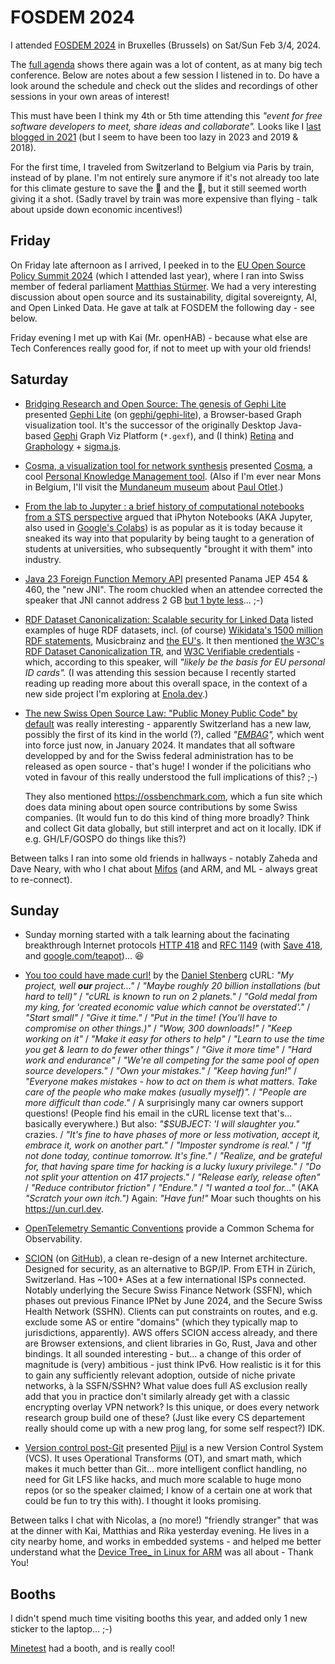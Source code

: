 # FOSDEM 2024

I attended [FOSDEM 2024](https://fosdem.org/2024/) in Bruxelles (Brussels) on Sat/Sun Feb 3/4, 2024.

The [full agenda](https://fosdem.org/2021/schedule/) shows there again was a lot of content, as at many big tech conference. Below are notes about a few session I listened in to. Do have a look around the schedule and check out the slides and recordings of other sessions in your own areas of interest!

This must have been I think my 4th or 5th time attending this _"event for free software developers to meet, share ideas and collaborate"._
Looks like I [last blogged in 2021](FOSDEM-2021.md) (but I seem to have been too lazy in 2023 and 2019 & 2018).

For the first time, I traveled from Switzerland to Belgium via Paris by train, instead of by plane.
I'm not entirely sure anymore if it's not already too late for this climate gesture to save the 🐧 and the 🐢, but it still seemed worth giving it a shot.
(Sadly travel by train was more expensive than flying - talk about upside down economic incentives!)

## Friday

On Friday late afternoon as I arrived, I peeked in to the [EU Open Source Policy Summit 2024](https://summit.openforumeurope.org) (which I attended last year),
where I ran into Swiss member of federal parliament [Matthias Stürmer](https://www.google.com/search?gs_ssp=eJzj4tVP1zc0zDBMKUixNIs3YPQSzE0sKcnITCxWKC45vKcoN7UIALgEDAE&q=matthias+st%C3%BCrmer&oq=matthias+st%C3%BCrmer&gs_lcrp=EgZjaHJvbWUqBwgBEC4YgAQyCggAEAAY4wIYgAQyBwgBEC4YgAQyBggCEAAYHjIGCAMQABgeMgYIBBAAGB4yBggFEAAYHjIGCAYQABgeMgYIBxAAGB4yCAgIEAAYBRgeMgYICRAAGB7SAQg1MTc0ajBqN6gCALACAA&sourceid=chrome&ie=UTF-8&si=AKbGX_p4pyeyr1FGV3SWZkER8f4E6kGHgT4D1VdN1tYTxAlPK7_jEoIpRlHbY0TgEMXW0WV1-tEjeO5Ie0MJ4HB_B7AsQtM1p6ecioy8232E9UNIRJ7Pop4%3D&ictx=1&ved=2ahUKEwiOo42hhI2EAxWQhf0HHeHACY8QyNoBKAB6BAgaEAA).
We had a very interesting discussion about open source and its sustainability, digital sovereignty, AI, and Open Linked Data. He gave at talk at FOSDEM the following day - see below.

Friday evening I met up with Kai (Mr. openHAB) - because what else are Tech Conferences really good for, if not to meet up with your old friends!

## Saturday

* [Bridging Research and Open Source: The genesis of Gephi Lite](https://fosdem.org/2024/schedule/event/fosdem-2024-3253-bridging-research-and-open-source-the-genesis-of-gephi-lite/) presented [Gephi Lite](https://gephi.org/gephi-lite/) (on [gephi/gephi-lite](https://github.com/gephi/gephi-lite)), a Browser-based Graph visualization tool. It's the successor of the originally Desktop Java-based [Gephi](https://gephi.org) Graph Viz Platform  (`*.gexf`), and (I think) [Retina](https://ouestware.gitlab.io/retina/) and [Graphology](https://graphology.github.io) + [sigma.js](https://www.sigmajs.org).

* [Cosma, a visualization tool for network synthesis](https://fosdem.org/2024/schedule/event/fosdem-2024-3394-cosma-a-visualization-tool-for-network-synthesis/) presented [Cosma](https://cosma.arthurperret.fr), a cool [Personal Knowledge Management tool](https://docs.enola.dev/concepts/other/#personal). (Also if I'm ever near Mons in Belgium, I'll visit the [Mundaneum museum](http://www.mundaneum.org) about [Paul Otlet](https://www.google.com/search?gs_ssp=eJzj4tTP1TcwNTKpSDJg9OIqSCzNUcgvyUktAQBLdwcD&q=paul+otlet&oq=paul+otl&gs_lcrp=EgZjaHJvbWUqBwgBEC4YgAQyBggAEEUYOTIHCAEQLhiABDIHCAIQABiABDIHCAMQABiABDIHCAQQABiABDIICAUQABgWGB4yCAgGEAAYFhgeMggIBxAAGBYYHjIICAgQABgWGB7SAQgzMzUyajBqN6gCALACAA&sourceid=chrome&ie=UTF-8).)

* [From the lab to Jupyter : a brief history of computational notebooks from a STS perspective](https://fosdem.org/2024/schedule/event/fosdem-2024-3190-from-the-lab-to-jupyter-a-brief-history-of-computational-notebooks-from-a-sts-perspective/) argued that iPhyton Notebooks (AKA Jupyter, also used in [Google's Colabs](https://https://colab.google/)) is as popular as it is today because it sneaked its way into that popularity by being taught to a generation of students at universities, who subsequently "brought it with them" into industry.

* [Java 23 Foreign Function Memory API](https://fosdem.org/2024/schedule/event/fosdem-2024-1714-foreign-function-memory-api/) presented Panama JEP 454 & 460, the "new JNI". The room chuckled when an attendee corrected the speaker that JNI cannot address 2 GB [but 1 byte less](https://xkcd.com/2248/)... ;-)

* [RDF Dataset Canonicalization: Scalable security for Linked Data](https://fosdem.org/2024/schedule/event/fosdem-2024-2719-rdf-dataset-canonicalization-scalable-security-for-linked-data/) listed examples of huge RDF datasets, incl. (of course) [Wikidata's 1500 million RDF statements](https://www.wikidata.org), Musicbrainz and [the EU's](https://data.europe.eu). It then mentioned [the W3C's RDF Dataset Canonicalization TR](https://www.w3.org/TR/rdf-canon/), and [W3C Verifiable credentials](https://en.wikipedia.org/wiki/Verifiable_credentials) - which, according to this speaker, will _"likely be the basis for EU personal ID cards"._ (I was attending this session because I recently started reading up reading more about this overall space, in the context of a new side project I'm exploring at [Enola.dev](https://docs.enola.dev).)

* [The new Swiss Open Source Law: "Public Money Public Code" by default](https://fosdem.org/2024/schedule/event/fosdem-2024-3401-the-new-swiss-open-source-law-public-money-public-code-by-default/) was really interesting - apparently Switzerland has a new law, possibly the first of its kind in the world (?), called _"[EMBAG](https://www.admin.ch/gov/de/start/dokumentation/medienmitteilungen.msg-id-98828.html)",_ which went into force just now, in January 2024. It mandates that all software developped by and for the Swiss federal administration has to be released as open source - that's huge! I wonder if the policitians who voted in favour of this really understood the full implications of this? ;-)

  They also mentioned https://ossbenchmark.com, which a fun site which does data mining about open source contributions by some Swiss companies. (It would fun to do this kind of thing more broadly? Think and collect Git data globally, but still interpret and act on it locally. IDK if e.g. GH/LF/GOSPO do things like this?)

Between talks I ran into some old friends in hallways - notably Zaheda and Dave Neary, with who I chat about [Mifos](https://www.mifos.org) (and ARM, and ML - always great to re-connect).

## Sunday

* Sunday morning started with a talk learning about the facinating breakthrough Internet protocols [HTTP 418](https://developer.mozilla.org/en-US/docs/Web/HTTP/Status/418) and [RFC 1149](https://datatracker.ietf.org/doc/html/rfc1149) (with [Save 418](https://save418.com), and [google.com/teapot](https://www.google.com/teapot))... 😆

* [You too could have made curl!](https://fosdem.org/2024/schedule/event/fosdem-2024-1931-you-too-could-have-made-curl-/) by the [Daniel Stenberg](https://daniel.haxx.se) cURL: _"My project, well **our** project..."_ / _"Maybe roughly 20 billion installations (but hard to tell)"_ / _"cURL is known to run on 2 planets."_ / _"Gold medal from my king, for 'created economic value which cannot be overstated'."_ / _"Start small"_ / _"Give it time."_ / _"Put in the time! (You'll have to compromise on other things.)"_ / _"Wow, 300 downloads!"_ / _"Keep working on it"_ / _"Make it easy for others to help"_ / _"Learn to use the time you get & learn to do fewer other things"_ / _"Give it more time"_ / _"Hard work and endurance"_ / _"We're all competing for the same pool of open source developers."_ / _"Own your mistakes."_ / _"Keep having fun!"_ / _"Everyone makes mistakes - how to act on them is what matters. Take care of the people who make makes (usually myself)"._ / _"People are more difficult than code."_ / A surprisingly many car owners support questions! (People find his email in the cURL license text that's... basically everywhere.) But also: _"$SUBJECT: 'I will slaughter you."_ crazies. / _"It's fine to have phases of more or less motivation, accept it, embrace it, work on another part."_ / _"Imposter syndrome is real."_ / _"If not done today, continue tomorrow. It's fine."_ / _"Realize, and be grateful for, that having spare time for hacking is a lucky luxury privilege."_ / _"Do not split your attention on 417 projects."_ / _"Release early, release often"_ / _"Reduce contributor friction"_ / _"Endure."_ / _"I wanted a tool for..."_ (AKA _"Scratch your own itch.")_ Again: _"Have fun!"_ Moar such thoughts on his https://un.curl.dev.

* [OpenTelemetry Semantic Conventions](https://opentelemetry.io/docs/specs/semconv/) provide a Common Schema for Observability.

* [SCION](https://scion-architecture.net) (on [GitHub](https://github.com/scionproto/scion)), a clean re-design of a new Internet architecture. Designed for security, as an alternative to BGP/IP. From ETH in Zürich, Switzerland. Has ~100+ ASes at a few international ISPs connected. Notably underlying the Secure Swiss Finance Network (SSFN), which phases out previous Finance IPNet by June 2024, and the Secure Swiss Health Network (SSHN). Clients can put constraints on routes, and e.g. exclude some AS or entire "domains" (which they typically map to jurisdictions, apparently). AWS offers SCION access already, and there are Browser extensions, and client libraries in Go, Rust, Java and other bindings. It all sounded interesting - but... a change of this order of magnitude is (very) ambitious - just think IPv6. How realistic is it for this to gain any sufficiently relevant adoption, outside of niche private networks, à la SSFN/SSHN? What value does full AS exclusion really add that you in practice don't similarly already get with a classic encrypting overlay VPN network? Is this unique, or does every network research group build one of these? (Just like every CS departement really should come up with a new prog lang, for some self respect?) IDK.

* [Version control post-Git](https://fosdem.org/2024/schedule/event/fosdem-2024-3423-version-control-post-git/) presented [Pijul](https://pijul.org) is a new Version Control System (VCS). It uses Operational Transforms (OT), and smart math, which makes it much better than Git... more intelligent conflict handling, no need for Git LFS like hacks, and much more scalable to huge mono repos (or so the speaker claimed; I know of a certain one at work that could be fun to try this with). I thought it looks promising.

Between talks I chat with Nicolas, a (no more!) "friendly stranger" that was at the dinner with Kai, Matthias and Rika yesterday evening. He lives in a city nearby home, and works in embedded systems - and helped me better understand what the [Device Tree_ in Linux for ARM](https://docs.kernel.org/devicetree/usage-model.html) was all about - Thank You!

## Booths

I didn't spend much time visiting booths this year, and added only 1 new sticker to the laptop... ;-)

[Minetest](https://www.minetest.net) had a booth, and is really cool!

